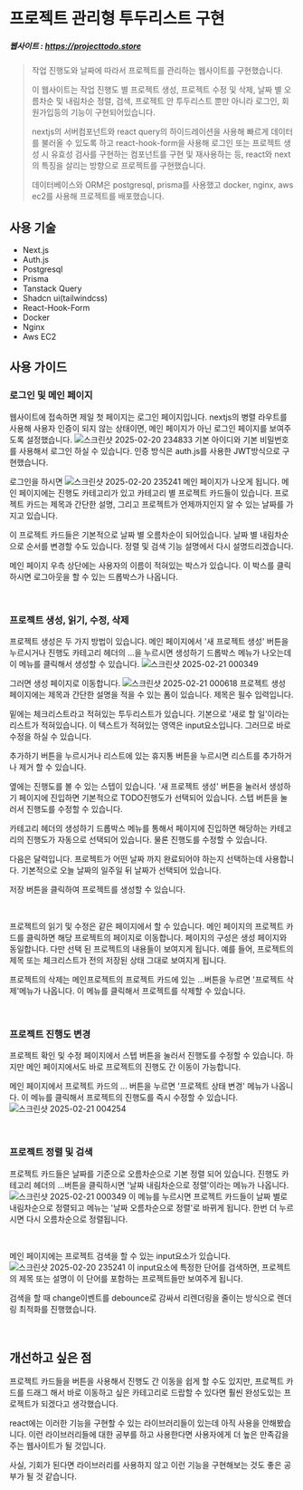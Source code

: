 # 프로젝트 관리형 투두리스트 구현
##### 웹사이트 : https://projecttodo.store

> 작업 진행도와 날짜에 따라서 프로젝트를 관리하는 웹사이트를 구현했습니다. 
>
> 이 웹사이트는 작업 진행도 별 프로젝트 생성, 프로젝트 수정 및 삭제, 날짜 별 오름차순 및 내림차순 정렬, 검색, 프로젝트 안 투두리스트 뿐만 아니라 로그인, 회원가입등의 기능이 구현되어있습니다.
>
> nextjs의 서버컴포넌트와 react query의 하이드레이션을 사용해 빠르게 데이터를 불러올 수 있도록 하고 react-hook-form을 사용해 로그인 또는 프로젝트 생성 시 유효성 검사를 구현하는 컴포넌트를 구현 및 재사용하는 등, react와 next의 특징을 살리는 방향으로 프로젝트를 구현했습니다.
>
>  데이터베이스와 ORM은 postgresql, prisma를 사용했고 docker, nginx, aws ec2를 사용해 프로젝트를 배포했습니다.

## 사용 기술
- Next.js
- Auth.js
- Postgresql
- Prisma
- Tanstack Query
- Shadcn ui(tailwindcss)
- React-Hook-Form
- Docker
- Nginx
- Aws EC2

## 사용 가이드

### 로그인 및 메인 페이지

웹사이트에 접속하면 제일 첫 페이지는 로그인 페이지입니다. nextjs의 병렬 라우트를 사용해 사용자 인증이 되지 않는 상태이면, 메인 페이지가 아닌 로그인 페이지를 보여주도록 설정했습니다.
![스크린샷 2025-02-20 234833](https://github.com/user-attachments/assets/096cbedd-f40e-4183-8094-1c0725f0fcd3)
기본 아이디와 기본 비밀번호를 사용해서 로그인 하실 수 있습니다. 인증 방식은 auth.js를 사용한 JWT방식으로 구현했습니다.

로그인을 하시면
![스크린샷 2025-02-20 235241](https://github.com/user-attachments/assets/0394121c-b602-4e4e-b29c-87ced328db34)
메인 페이지가 나오게 됩니다.
메인 페이지에는 진행도 카테고리가 있고 카테고리 별 프로젝트 카드들이 있습니다. 프로젝트 카드는 제목과 간단한 설명, 그리고 프로젝트가 언제까지인지 알 수 있는 날짜를 가지고 있습니다.

이 프로젝트 카드들은 기본적으로 날짜 별 오름차순이 되어있습니다. 날짜 별 내림차순으로 순서를 변경할 수도 있습니다. 정렬 및 검색 기능 설명에서 다시 설명드리겠습니다.

메인 페이지 우측 상단에는 사용자의 이름이 적혀있는 박스가 있습니다. 이 박스를 클릭하시면 로그아웃을 할 수 있는 드롭박스가 나옵니다.

<br />

### 프로젝트 생성, 읽기, 수정, 삭제

프로젝트 생성은 두 가지 방법이 있습니다. 메인 페이지에서 '새 프로젝트 생성' 버튼을 누르시거나 진행도 카테고리 헤더의 ...을 누르시면 생성하기 드롭박스 메뉴가 나오는데 이 메뉴를 클릭해서 생성할 수 있습니다.
![스크린샷 2025-02-21 000349](https://github.com/user-attachments/assets/87a04c19-a3c8-4031-b854-37af90608e1d)

그러면 생성 페이지로 이동합니다.
![스크린샷 2025-02-21 000618](https://github.com/user-attachments/assets/f5d2827c-301a-46f0-a659-385910dbdb91)
프로젝트 생성 페이지에는 제목과 간단한 설명을 적을 수 있는 폼이 있습니다. 제목은 필수 입력입니다.

밑에는 체크리스트라고 적혀있는 투두리스트가 있습니다. 기본으로 '새로 할 일'이라는 리스트가 적혀있습니다.
이 텍스트가 적혀있는 영역은 input요소입니다. 그러므로 바로 수정을 하실 수 있습니다.

추가하기 버튼을 누르시거나 리스트에 있는 휴지통 버튼을 누르시면 리스트를 추가하거나 제거 할 수 있습니다.

옆에는 진행도를 볼 수 있는 스텝이 있습니다. '새 프로젝트 생성' 버튼을 눌러서 생성하기 페이지에 진입하면 기본적으로 TODO진행도가 선택되어 있습니다. 스텝 버튼을 눌러서 진행도를 수정할 수 있습니다.

카테고리 헤더의 생성하기 드롭박스 메뉴를 통해서 페이지에 진입하면 해당하는 카테고리의 진행도가 자동으로 선택되어 있습니다. 물론 진행도를 수정할 수 있습니다.

다음은 달력입니다.
프로젝트가 어떤 날짜 까지 완료되어야 하는지 선택하는데 사용합니다. 기본적으로 오늘 날짜의 일주일 뒤 날짜가 선택되어 있습니다.

저장 버튼을 클릭하여 프로젝트를 생성할 수 있습니다.

<br />

프로젝트의 읽기 및 수정은 같은 페이지에서 할 수 있습니다.
메인 페이지의 프로젝트 카드를 클릭하면 해당 프로젝트의 페이지로 이동합니다. 페이지의 구성은 생성 페이지와 동일합니다.
다만 선택 된 프로젝트의 내용들이 보여지게 됩니다. 예를 들어, 프로젝트의 제목 또는 체크리스트가 전의 저장된 상태 그대로 보여지게 됩니다.

프로젝트의 삭제는 메인프로젝트의 프로젝트 카드에 있는 ...버튼을 누르면 '프로젝트 삭제'메뉴가 나옵니다. 이 메뉴를 클릭해서 프로젝트를 삭제할 수 있습니다.

<br />

### 프로젝트 진행도 변경

프로젝트 확인 및 수정 페이지에서 스텝 버튼을 눌러서 진행도를 수정할 수 있습니다. 하지만 메인 페이지에서도 바로 프로젝트의 진행도 간 이동이 가능합니다.

메인 페이지에서 프로젝트 카드의 ... 버튼을 누르면 '프로젝트 상태 변경' 메뉴가 나옵니다. 이 메뉴를 클릭해서 프로젝트의 진행도를 즉시 수정할 수 있습니다.
![스크린샷 2025-02-21 004254](https://github.com/user-attachments/assets/3b566092-f77f-44c0-91a7-16fea7206545)

<br />

### 프로젝트 정렬 및 검색

프로젝트 카드들은 날짜를 기준으로 오름차순으로 기본 정렬 되어 있습니다. 
진행도 카테고리 헤더의 ...버튼을 클릭하시면 '날짜 내림차순으로 정렬'이라는 메뉴가 나옵니다.
![스크린샷 2025-02-21 000349](https://github.com/user-attachments/assets/87a04c19-a3c8-4031-b854-37af90608e1d)
이 메뉴를 누르시면 프로젝트 카드들이 날짜 별로 내림차순으로 정렬되고 메뉴는 '날짜 오름차순으로 정렬'로 바뀌게 됩니다.
한번 더 누르시면 다시 오름차순으로 정렬됩니다.

<br />

메인 페이지에는 프로젝트 검색을 할 수 있는 input요소가 있습니다.
![스크린샷 2025-02-20 235241](https://github.com/user-attachments/assets/0394121c-b602-4e4e-b29c-87ced328db34)
이 input요소에 특정한 단어를 검색하면, 프로젝트의 제목 또는 설명이 이 단어를 포함하는 프로젝트들만 보여주게 됩니다.

검색을 할 때 change이벤트를 debounce로 감싸서 리렌더링을 줄이는 방식으로 렌더링 최적화를 진행했습니다.

<br />

## 개선하고 싶은 점

프로젝트 카드들을 버튼을 사용해서 진행도 간 이동을 쉽게 할 수도 있지만, 프로젝트 카드를 드래그 해서 바로 이동하고 싶은 카테고리로 드랍할 수 있다면 훨씬 완성도있는 프로젝트가 되겠다고 생각했습니다.

react에는 이러한 기능을 구현할 수 있는 라이브러리들이 있는데 아직 사용을 안해봤습니다. 이런 라이브러리들에 대한 공부를 하고 사용한다면 사용자에게 더 높은 만족감을 주는 웹사이트가 될 것입니다.

사실, 기회가 된다면 라이브러리를 사용하지 않고 이런 기능을 구현해보는 것도 좋은 공부가 될 것 같습니다.
